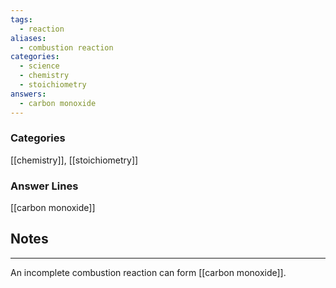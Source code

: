 ```yaml
---
tags:
  - reaction
aliases:
  - combustion reaction
categories:
  - science
  - chemistry
  - stoichiometry
answers:
  - carbon monoxide
---
```

### Categories
[[chemistry]], [[stoichiometry]]
### Answer Lines
[[carbon monoxide]]
## Notes
---
An incomplete combustion reaction can form [[carbon monoxide]].
